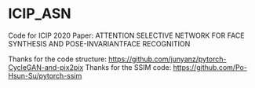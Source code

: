 # ICIP_ASN
Code for ICIP 2020 Paper: ATTENTION SELECTIVE NETWORK FOR FACE SYNTHESIS AND POSE-INVARIANTFACE RECOGNITION

Thanks for the code structure: https://github.com/junyanz/pytorch-CycleGAN-and-pix2pix
Thanks for the SSIM code: https://github.com/Po-Hsun-Su/pytorch-ssim


